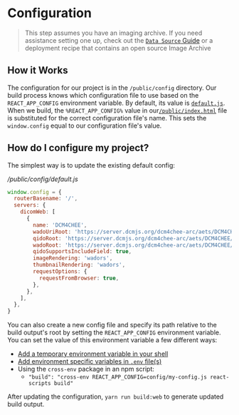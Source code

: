 # Configuration

> This step assumes you have an imaging archive. If you need assistance setting
> one up, check out the [`Data Source` Guide](./data-source.md) or a deployment
> recipe that contains an open source Image Archive

## How it Works

The configuration for our project is in the `/public/config` directory. Our
build process knows which configuration file to use based on the
`REACT_APP_CONFIG` environment variable. By default, its value is
[`default.js`](https://github.com/OHIF/Viewers/blob/master/platform/viewer/public/config/default.js).
When we build, the `%REACT_APP_CONFIG%` value in
our[`/public/index.html`](https://github.com/OHIF/Viewers/blob/master/platform/viewer/public/index.html#L12-L15)
file is substituted for the correct configuration file's name. This sets the
`window.config` equal to our configuration file's value.

## How do I configure my project?

The simplest way is to update the existing default config:

_/public/config/default.js_

```js
window.config = {
  routerBasename: '/',
  servers: {
    dicomWeb: [
      {
        name: 'DCM4CHEE',
        wadoUriRoot: 'https://server.dcmjs.org/dcm4chee-arc/aets/DCM4CHEE/wado',
        qidoRoot: 'https://server.dcmjs.org/dcm4chee-arc/aets/DCM4CHEE/rs',
        wadoRoot: 'https://server.dcmjs.org/dcm4chee-arc/aets/DCM4CHEE/rs',
        qidoSupportsIncludeField: true,
        imageRendering: 'wadors',
        thumbnailRendering: 'wadors',
        requestOptions: {
          requestFromBrowser: true,
        },
      },
    ],
  },
}
```

You can also create a new config file and specify its path relative to the build
output's root by setting the `REACT_APP_CONFIG` environment variable. You can
set the value of this environment variable a few different ways:

- [Add a temporary environment variable in your shell](https://facebook.github.io/create-react-app/docs/adding-custom-environment-variables#adding-temporary-environment-variables-in-your-shell)
- [Add environment specific variables in `.env` file(s)](https://facebook.github.io/create-react-app/docs/adding-custom-environment-variables#adding-development-environment-variables-in-env)
- Using the `cross-env` package in an npm script:
  - `"build": "cross-env REACT_APP_CONFIG=config/my-config.js react-scripts build"`

After updating the configuration, `yarn run build:web` to generate updated build
output.
